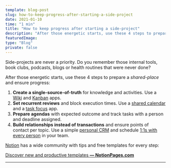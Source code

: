 ```yaml
---
template: blog-post
slug: how-to-keep-progress-after-starting-a-side-project
date: 2021-01-10
time: "1 min"
title: "How to keep progress after starting a side-project"
description: "After those energetic starts, use these 4 steps to prepare a shared-place and ensure progress..."
featuredImage:
type: "Blog"
private: false
---
```


Side-projects are never a priority. Do you remember those internal tools, book clubs, podcasts, blogs or health routines that were never done?

After those energetic starts, use these 4 steps to prepare a _shared-place_ and ensure progress:

1. **Create a single-source-of-truth** for knowledge and activities. Use a [Wiki](https://www.notion.so/guides/how-to-build-a-wiki-for-your-product-team) and [Kanban](https://blog.trello.com/kanban-101) apps.
2. **Set recurrent reviews** and block execution times. Use a [shared calendar](https://www.any.do/) and a [task focus](https://www.focustodo.cn/) app.
3. **Prepare agendas** with expected outcome and track tasks with a person and deadline assigned.
4. **Build relationships instead of transactions** and ensure points of contact per topic. Use a simple [personal CRM](https://www.ourfabriq.com/) and schedule [1:1s with every person](https://fellow.app/blog/2019/one-on-one-meeting-definitive-guide/) in your team.

[Notion](https://www.notion.so/) has a wide community with tips and free templates for every step:

[Discover new and productive templates **— NotionPages.com**](https://notionpages.com/)

---
